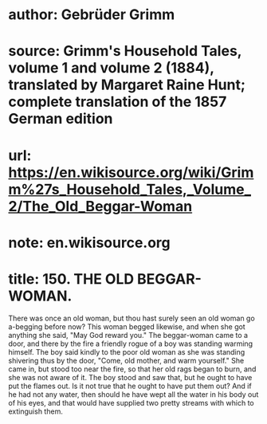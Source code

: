 # author: Gebrüder Grimm
# source: Grimm's Household Tales, volume 1 and volume 2 (1884), translated by Margaret Raine Hunt; complete translation of the 1857 German edition
# url: https://en.wikisource.org/wiki/Grimm%27s_Household_Tales,_Volume_2/The_Old_Beggar-Woman
# note: en.wikisource.org
# title: 150. THE OLD BEGGAR-WOMAN. 

There was once an old woman, but thou hast surely seen an old woman go a-begging before now? This woman begged likewise, and when she got anything she said, "May God reward you." The beggar-woman came to a door, and there by the fire a friendly rogue of a boy was standing warming himself. The boy said kindly to the poor old woman as she was standing shivering thus by the door, "Come, old mother, and warm yourself." She came in, but stood too near the fire, so that her old rags began to burn, and she was not aware of it. The boy stood and saw that, but he ought to have put the flames out. Is it not true that he ought to have put them out? And if he had not any water, then should he have wept all the water in his body out of his eyes, and that would have supplied two pretty streams with which to extinguish them. 

